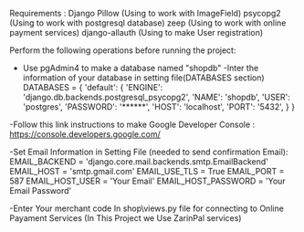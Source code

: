 Requirements :
Django
Pillow 		(Using to work with ImageField)
psycopg2 	(Using to work with postgresql database)
zeep		(Using to work with online payment services)
django-allauth	(Using to make User registration)


Perform the following operations before running the project:
- Use pgAdmin4 to make a database named "shopdb"
-Inter the information of your database in setting file(DATABASES section)
DATABASES = {
    'default': {
        'ENGINE': 'django.db.backends.postgresql_psycopg2',
        'NAME': 'shopdb',
        'USER': 'postgres',
        'PASSWORD': '******',
        'HOST': 'localhost',
        'PORT': '5432',
    }
}

-Follow this link instructions to make Google Developer Console :
https://console.developers.google.com/

-Set Email Information in Setting File (needed to send confirmation Email):
EMAIL_BACKEND = 'django.core.mail.backends.smtp.EmailBackend'
EMAIL_HOST = 'smtp.gmail.com'
EMAIL_USE_TLS = True
EMAIL_PORT = 587
EMAIL_HOST_USER = 'Your Email'
EMAIL_HOST_PASSWORD = 'Your Email Password'

-Enter Your merchant code In shop\views.py file for connecting to Online Payament Services 
(In This Project we Use ZarinPal services)
 
